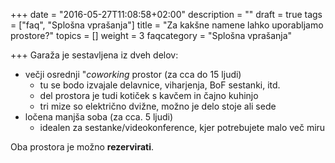+++
date = "2016-05-27T11:08:58+02:00"
description = ""
draft = true
tags = ["faq", "Splošna vprašanja"]
title = "Za kakšne namene lahko uporabljamo prostore?"
topics = []
weight = 3
faqcategory = "Splošna vprašanja"

+++
Garaža je sestavljena iz dveh delov:

- večji osrednji "*coworking* prostor (za cca do 15 ljudi)
   - tu se bodo izvajale delavnice, viharjenja, BoF sestanki, itd.
   - del prostora je tudi kotiček s kavčem in čajno kuhinjo
   - tri mize so električno dvižne, možno je delo stoje ali sede
- ločena manjša soba (za cca. 5 ljudi)
   - idealen za sestanke/videokonference, kjer potrebujete malo več miru
   
Oba prostora je možno **rezervirati**.